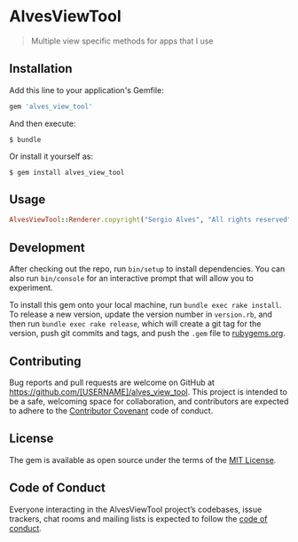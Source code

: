 # AlvesViewTool

> Multiple view specific methods for apps that I use

## Installation

Add this line to your application's Gemfile:

```ruby
gem 'alves_view_tool'
```

And then execute:

    $ bundle

Or install it yourself as:

    $ gem install alves_view_tool

## Usage

```ruby
AlvesViewTool::Renderer.copyright("Sergio Alves", "All rights reserved")
```

## Development

After checking out the repo, run `bin/setup` to install dependencies. You can also run `bin/console` for an interactive prompt that will allow you to experiment.

To install this gem onto your local machine, run `bundle exec rake install`. To release a new version, update the version number in `version.rb`, and then run `bundle exec rake release`, which will create a git tag for the version, push git commits and tags, and push the `.gem` file to [rubygems.org](https://rubygems.org).

## Contributing

Bug reports and pull requests are welcome on GitHub at https://github.com/[USERNAME]/alves_view_tool. This project is intended to be a safe, welcoming space for collaboration, and contributors are expected to adhere to the [Contributor Covenant](http://contributor-covenant.org) code of conduct.

## License

The gem is available as open source under the terms of the [MIT License](https://opensource.org/licenses/MIT).

## Code of Conduct

Everyone interacting in the AlvesViewTool project’s codebases, issue trackers, chat rooms and mailing lists is expected to follow the [code of conduct](https://github.com/[USERNAME]/alves_view_tool/blob/master/CODE_OF_CONDUCT.md).

